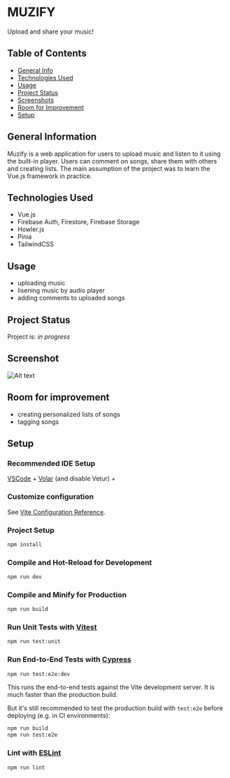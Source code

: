 # MUZIFY
Upload and share your music!

## Table of Contents
* [General Info](#general-information)
* [Technologies Used](#technologies-used)
* [Usage](#usage)
* [Project Status](#project-status)
* [Screenshots](#screenshots)
* [Room for Improvement](#room-for-improvement)
* [Setup](#setup)


## General Information
Muzify is a web application for users to upload music and listen to it using the built-in player. Users can comment on songs, share them with others and creating lists. The main assumption of the project was to learn the Vue.js framework in practice.

## Technologies Used
- Vue.js
- Firebase Auth, Firestore, Firebase Storage
- Howler.js
- Pinia
- TailwindCSS

## Usage
 - uploading music
 - lisening music by audio player
 - adding comments to uploaded songs

## Project Status
Project is: _in progress_ 

## Screenshot
![Alt text](https://i.ibb.co/P5RKvyd/Zrzut-ekranu-2022-10-14-o-01-45-59.png "screen")

## Room for improvement
- creating personalized lists of songs
- tagging songs


## Setup
### Recommended IDE Setup

[VSCode](https://code.visualstudio.com/) + [Volar](https://marketplace.visualstudio.com/items?itemName=Vue.volar) (and disable Vetur) + 

### Customize configuration

See [Vite Configuration Reference](https://vitejs.dev/config/).

### Project Setup

```sh
npm install
```

### Compile and Hot-Reload for Development

```sh
npm run dev
```

### Compile and Minify for Production

```sh
npm run build
```

### Run Unit Tests with [Vitest](https://vitest.dev/)

```sh
npm run test:unit
```

### Run End-to-End Tests with [Cypress](https://www.cypress.io/)

```sh
npm run test:e2e:dev
```

This runs the end-to-end tests against the Vite development server.
It is much faster than the production build.

But it's still recommended to test the production build with `test:e2e` before deploying (e.g. in CI environments):

```sh
npm run build
npm run test:e2e
```

### Lint with [ESLint](https://eslint.org/)

```sh
npm run lint
```

